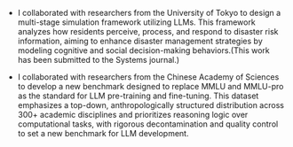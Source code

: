 - I collaborated with researchers from the University of Tokyo to design a multi-stage simulation framework utilizing LLMs. This framework analyzes how residents perceive, process, and respond to disaster risk information, aiming to enhance disaster management strategies by modeling cognitive and social decision-making behaviors.(This work has been submitted to the Systems journal.)

- I collaborated with researchers from the Chinese Academy of Sciences to develop a new benchmark designed to replace MMLU and MMLU-pro as the standard for LLM pre-training and fine-tuning. This dataset emphasizes a top-down, anthropologically structured distribution across 300+ academic disciplines and prioritizes reasoning logic over computational tasks, with rigorous decontamination and quality control to set a new benchmark for LLM development.